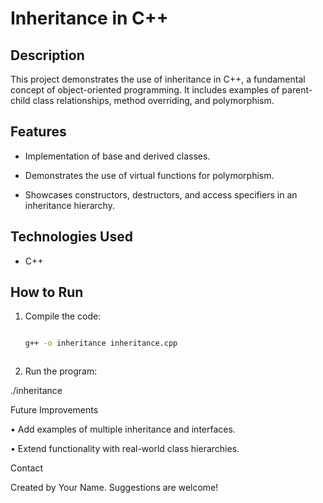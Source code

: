 # Inheritance in C++  



## Description  

This project demonstrates the use of inheritance in C++, a fundamental concept of object-oriented programming. It includes examples of parent-child class relationships, method overriding, and polymorphism.  



## Features  

- Implementation of base and derived classes.  

- Demonstrates the use of virtual functions for polymorphism.  

- Showcases constructors, destructors, and access specifiers in an inheritance hierarchy.  



## Technologies Used  

- C++  



## How to Run  

1. Compile the code:  

   ```bash  

   g++ -o inheritance inheritance.cpp  



2. Run the program:



./inheritance  







Future Improvements



• Add examples of multiple inheritance and interfaces.

• Extend functionality with real-world class hierarchies.



Contact



Created by Your Name. Suggestions are welcome!
